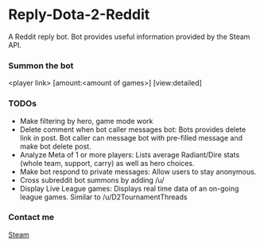 Reply-Dota-2-Reddit
============

A Reddit reply bot. Bot provides useful information provided by the Steam API.

### Summon the bot
\<player link\> [amount:\<amount of games\>] [view:detailed]

### TODOs
* Make filtering by hero, game mode work 
* Delete comment when bot caller messages bot: Bots provides delete link in post. Bot caller can message bot with pre-filled message and make bot delete post. 
* Analyze Meta of 1 or more players: Lists average Radiant/Dire stats (whole team, support, carry) as well as hero choices. 
* Make bot respond to private messages: Allow users to stay anonymous. 
* Cross subreddit bot summons by adding /u/<bot name> 
* Display Live League games: Displays real time data of an on-going league games. Similar to /u/D2TournamentThreads 

### Contact me
[Steam]

[Steam]:http://steamcommunity.com/profiles/76561198036893543
